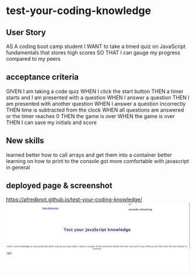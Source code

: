 # test-your-coding-knowledge

## User Story

AS A coding boot camp student
I WANT to take a timed quiz on JavaScript fundamentals that stores high scores
SO THAT I can gauge my progress compared to my peers

## acceptance criteria


GIVEN I am taking a code quiz
WHEN I click the start button
THEN a timer starts and I am presented with a question
WHEN I answer a question
THEN I am presented with another question
WHEN I answer a question incorrectly
THEN time is subtracted from the clock
WHEN all questions are answered or the timer reaches 0
THEN the game is over
WHEN the game is over
THEN I can save my initials and score

## New skills
learned better how to call arrays and get them into a container
better learning on how to print to the console
got more comfortable with javascript in general

## deployed page & screenshot
https://afredknot.github.io/test-your-coding-knowledge/
![screenshot](./assets/img/screenshot.png)